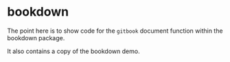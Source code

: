 # bookdown

The point here is to show code for the `gitbook` document function within the bookdown package.

It also contains a copy of the bookdown demo.